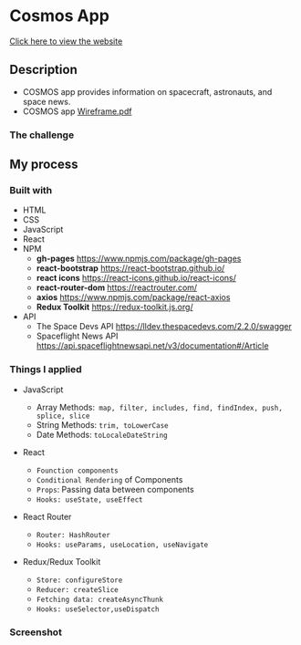 # Cosmos App 
[Click here to view the website](https://jwd-activity.github.io/cosmos/)

## Description
- COSMOS app provides information on spacecraft, astronauts, and space news.
- COSMOS app [Wireframe.pdf](https://github.com/JWD-activity/cosmos/files/7758927/Wireframe.pdf) 


### The challenge


## My process
### Built with
- HTML
- CSS
- JavaScript
- React
- NPM 
  - **gh-pages** https://www.npmjs.com/package/gh-pages
  - **react-bootstrap** https://react-bootstrap.github.io/
  - **react icons** https://react-icons.github.io/react-icons/
  - **react-router-dom** https://reactrouter.com/
  - **axios** https://www.npmjs.com/package/react-axios
  - **Redux Toolkit** https://redux-toolkit.js.org/
- API
  - The Space Devs API https://lldev.thespacedevs.com/2.2.0/swagger
  - Spaceflight News API https://api.spaceflightnewsapi.net/v3/documentation#/Article
  
### Things I applied
- JavaScript 
  - Array Methods:` map, filter, includes, find, findIndex, push, splice, slice`
  - String Methods: `trim, toLowerCase`
  - Date Methods: `toLocaleDateString`

- React
  - `Founction components`
  - `Conditional Rendering` of Components
  - `Props`: Passing data between components
  - `Hooks: useState, useEffect`

- React Router
  - `Router: HashRouter`
  - `Hooks: useParams, useLocation, useNavigate`

- Redux/Redux Toolkit
  - `Store: configureStore` 
  - `Reducer: createSlice`
  - `Fetching data: createAsyncThunk`
  - `Hooks: useSelector,useDispatch`
### Screenshot

